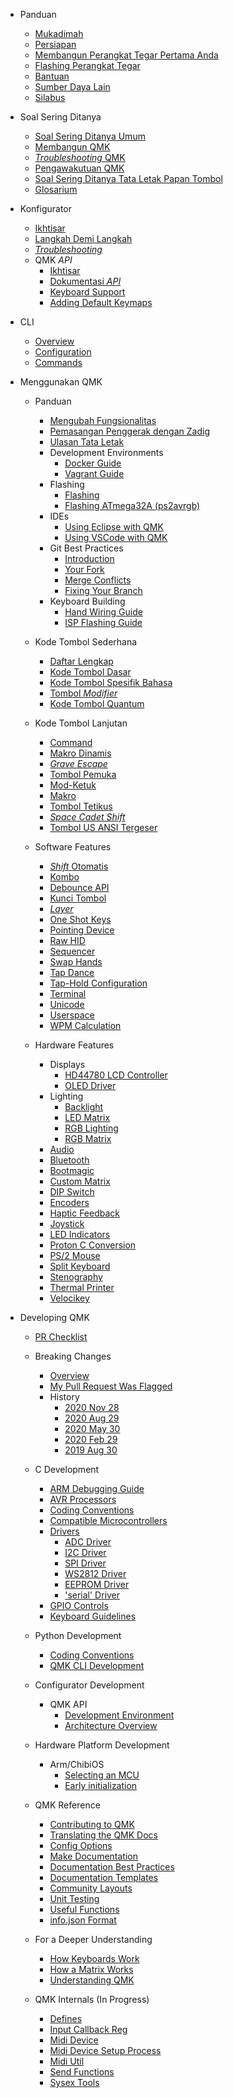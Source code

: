 * Panduan
  * [Mukadimah](id/newbs.md)
  * [Persiapan](id/newbs_getting_started.md)
  * [Membangun Perangkat Tegar Pertama Anda](id/newbs_building_firmware.md)
  * [Flashing Perangkat Tegar](id/newbs_flashing.md)
  * [Bantuan](id/support.md)
  * [Sumber Daya Lain](id/newbs_learn_more_resources.md)
  * [Silabus](id/syllabus.md)

* Soal Sering Ditanya
  * [Soal Sering Ditanya Umum](id/faq_general.md)
  * [Membangun QMK](id/faq_build.md)
  * [*Troubleshooting* QMK](id/faq_misc.md)
  * [Pengawakutuan QMK](id/faq_debug.md)
  * [Soal Sering Ditanya Tata Letak Papan Tombol](id/faq_keymap.md)
  * [Glosarium](id/reference_glossary.md)

* Konfigurator
  * [Ikhtisar](id/newbs_building_firmware_configurator.md)
  * [Langkah Demi Langkah](id/configurator_step_by_step.md)
  * [*Troubleshooting*](id/configurator_troubleshooting.md)
  * QMK *API*
    * [Ikhtisar](id/api_overview.md)
    * [Dokumentasi *API*](id/api_docs.md)
    * [Keyboard Support](id/reference_configurator_support.md)
    * [Adding Default Keymaps](id/configurator_default_keymaps.md)

* CLI
    * [Overview](cli.md)
    * [Configuration](cli_configuration.md)
    * [Commands](cli_commands.md)

* Menggunakan QMK
  * Panduan
    * [Mengubah Fungsionalitas](id/custom_quantum_functions.md)
    * [Pemasangan Penggerak dengan Zadig](id/driver_installation_zadig.md)
    * [Ulasan Tata Letak](id/keymap.md)
    * Development Environments
      * [Docker Guide](getting_started_docker.md)
      * [Vagrant Guide](getting_started_vagrant.md)
    * Flashing
      * [Flashing](flashing.md)
      * [Flashing ATmega32A (ps2avrgb)](flashing_bootloadhid.md)
    * IDEs
      * [Using Eclipse with QMK](other_eclipse.md)
      * [Using VSCode with QMK](other_vscode.md)
    * Git Best Practices
      * [Introduction](newbs_git_best_practices.md)
      * [Your Fork](newbs_git_using_your_master_branch.md)
      * [Merge Conflicts](newbs_git_resolving_merge_conflicts.md)
      * [Fixing Your Branch](newbs_git_resynchronize_a_branch.md)
    * Keyboard Building
      * [Hand Wiring Guide](hand_wire.md)
      * [ISP Flashing Guide](isp_flashing_guide.md)

  * Kode Tombol Sederhana
    * [Daftar Lengkap](id/keycodes.md)
    * [Kode Tombol Dasar](id/keycodes_basic.md)
    * [Kode Tombol Spesifik Bahasa](id/reference_keymap_extras.md)
    * [Tombol *Modifier*](id/feature_advanced_keycodes.md)
    * [Kode Tombol Quantum](id/quantum_keycodes.md)

  * Kode Tombol Lanjutan
    * [Command](id/feature_command.md)
    * [Makro Dinamis](id/feature_dynamic_macros.md)
    * [*Grave Escape*](id/feature_grave_esc.md)
    * [Tombol Pemuka](id/feature_leader_key.md)
    * [Mod-Ketuk](id/mod_tap.md)
    * [Makro](id/feature_macros.md)
    * [Tombol Tetikus](id/feature_mouse_keys.md)
    * [*Space Cadet Shift*](id/feature_space_cadet.md)
    * [Tombol US ANSI Tergeser](id/keycodes_us_ansi_shifted.md)

  * Software Features
    * [*Shift* Otomatis](id/feature_auto_shift.md)
    * [Kombo](id/feature_combo.md)
    * [Debounce API](feature_debounce_type.md)
    * [Kunci Tombol](id/feature_key_lock.md)
    * [*Layer*](id/feature_layers.md)
    * [One Shot Keys](id/one_shot_keys.md)
    * [Pointing Device](feature_pointing_device.md)
    * [Raw HID](feature_rawhid.md)
    * [Sequencer](feature_sequencer.md)
    * [Swap Hands](feature_swap_hands.md)
    * [Tap Dance](id/feature_tap_dance.md)
    * [Tap-Hold Configuration](id/tap_hold.md)
    * [Terminal](feature_terminal.md)
    * [Unicode](feature_unicode.md)
    * [Userspace](feature_userspace.md)
    * [WPM Calculation](feature_wpm.md)

  * Hardware Features
    * Displays
      * [HD44780 LCD Controller](feature_hd44780.md)
      * [OLED Driver](feature_oled_driver.md)
    * Lighting
      * [Backlight](feature_backlight.md)
      * [LED Matrix](feature_led_matrix.md)
      * [RGB Lighting](feature_rgblight.md)
      * [RGB Matrix](feature_rgb_matrix.md)
    * [Audio](feature_audio.md)
    * [Bluetooth](feature_bluetooth.md)
    * [Bootmagic](feature_bootmagic.md)
    * [Custom Matrix](custom_matrix.md)
    * [DIP Switch](feature_dip_switch.md)
    * [Encoders](feature_encoders.md)
    * [Haptic Feedback](feature_haptic_feedback.md)
    * [Joystick](feature_joystick.md)
    * [LED Indicators](feature_led_indicators.md)
    * [Proton C Conversion](proton_c_conversion.md)
    * [PS/2 Mouse](feature_ps2_mouse.md)
    * [Split Keyboard](feature_split_keyboard.md)
    * [Stenography](feature_stenography.md)
    * [Thermal Printer](feature_thermal_printer.md)
    * [Velocikey](feature_velocikey.md)

* Developing QMK
  * [PR Checklist](pr_checklist.md)
  * Breaking Changes
    * [Overview](breaking_changes.md)
    * [My Pull Request Was Flagged](breaking_changes_instructions.md)
    * History
      * [2020 Nov 28](ChangeLog/20201128.md)
      * [2020 Aug 29](ChangeLog/20200829.md)
      * [2020 May 30](ChangeLog/20200530.md)
      * [2020 Feb 29](ChangeLog/20200229.md)
      * [2019 Aug 30](ChangeLog/20190830.md)

  * C Development
    * [ARM Debugging Guide](arm_debugging.md)
    * [AVR Processors](hardware_avr.md)
    * [Coding Conventions](coding_conventions_c.md)
    * [Compatible Microcontrollers](compatible_microcontrollers.md)
    * [Drivers](hardware_drivers.md)
      * [ADC Driver](adc_driver.md)
      * [I2C Driver](i2c_driver.md)
      * [SPI Driver](spi_driver.md)
      * [WS2812 Driver](ws2812_driver.md)
      * [EEPROM Driver](eeprom_driver.md)
      * ['serial' Driver](serial_driver.md)
    * [GPIO Controls](internals_gpio_control.md)
    * [Keyboard Guidelines](hardware_keyboard_guidelines.md)

  * Python Development
    * [Coding Conventions](coding_conventions_python.md)
    * [QMK CLI Development](cli_development.md)

  * Configurator Development
    * QMK API
      * [Development Environment](api_development_environment.md)
      * [Architecture Overview](api_development_overview.md)

  * Hardware Platform Development
    * Arm/ChibiOS
      * [Selecting an MCU](platformdev_selecting_arm_mcu.md)
      * [Early initialization](platformdev_chibios_earlyinit.md)

  * QMK Reference
    * [Contributing to QMK](contributing.md)
    * [Translating the QMK Docs](translating.md)
    * [Config Options](config_options.md)
    * [Make Documentation](getting_started_make_guide.md)
    * [Documentation Best Practices](documentation_best_practices.md)
    * [Documentation Templates](documentation_templates.md)
    * [Community Layouts](feature_layouts.md)
    * [Unit Testing](unit_testing.md)
    * [Useful Functions](ref_functions.md)
    * [info.json Format](reference_info_json.md)

  * For a Deeper Understanding
    * [How Keyboards Work](how_keyboards_work.md)
    * [How a Matrix Works](how_a_matrix_works.md)
    * [Understanding QMK](understanding_qmk.md)

  * QMK Internals (In Progress)
    * [Defines](internals_defines.md)
    * [Input Callback Reg](internals_input_callback_reg.md)
    * [Midi Device](internals_midi_device.md)
    * [Midi Device Setup Process](internals_midi_device_setup_process.md)
    * [Midi Util](internals_midi_util.md)
    * [Send Functions](internals_send_functions.md)
    * [Sysex Tools](internals_sysex_tools.md)
